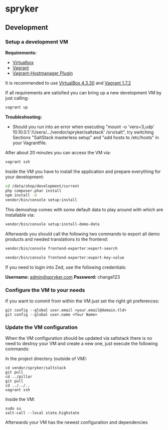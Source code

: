 spryker
=======

## Development

### Setup a development VM

__Requirements:__

* [Virtualbox](https://www.virtualbox.org/wiki/Downloads)
* [Vagrant](https://www.vagrantup.com/downloads.html)
* [Vagrant-Hostmanager Plugin](https://github.com/smdahlen/vagrant-hostmanager)

It is recommended to use [VirtualBox 4.3.30](http://download.virtualbox.org/virtualbox/4.3.30/) and [Vagrant 1.7.2](https://www.vagrantup.com/download-archive/v1.7.2.html)

If all requirements are satisfied you can bring up a new development VM by just calling:

```bash
vagrant up
```
__Troubleshooting:__
* Should you run into an error when executing "mount -o 'vers=3,udp' 10.10.0.1:'/Users/.../vendor/spryker/saltstack' /srv/salt", try switching Sections "SaltStack masterless setup" and "add hosts to /etc/hosts" in your Vagrantfile.

After about 20 minutes you can access the VM via:

```bash
vagrant ssh
```

Inside the VM you have to install the application and prepare everything for your development:

```bash
cd /data/shop/development/current
php composer.phar install
npm install -d
vendor/bin/console setup:install
```

This demoshop comes with some default data to play around with which are installable via:

```bash
vendor/bin/console setup:install-demo-data
```
Afterwards you should call the following two commands to export all demo products and needed translations to the frontend:

```bash
vendor/bin/console frontend-exporter:export-search
```

```bash
vendor/bin/console frontend-exporter:export-key-value
```

If you need to login into Zed, use the following credentials:

**Username:** admin@spryker.com
**Password:** change123

### Configure the VM to your needs

If you want to commit from within the VM just set the right git preferences:

```
git config --global user.email <your.email@domain.tld>
git config --global user.name <Your Name>
```

### Update the VM configuration

When the VM configuration should be updated via saltstack there is no need to destroy your VM and create a new one, just execute the following commands:

In the project directory (outside of VM):
```
cd vendor/spryker/saltstack
git pull
cd ../pillar
git pull
cd ../../..
vagrant ssh
```

Inside the VM:
```
sudo su
salt-call --local state.highstate
```

Afterwards your VM has the newest configuration and dependencies

